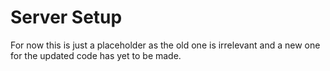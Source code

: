# Server Setup


For now this is just a placeholder as the old one is irrelevant and a new one
for the updated code has yet to be made.
